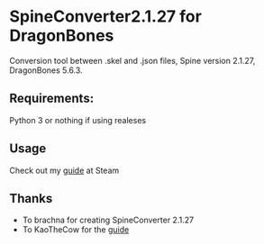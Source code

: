 # SpineConverter2.1.27 for DragonBones
Conversion tool between .skel and .json files, Spine version 2.1.27, DragonBones 5.6.3.

## Requirements:
Python 3 or nothing if using realeses
## Usage
Check out my [guide](https://steamcommunity.com/sharedfiles/filedetails/?id=2200465472) at Steam

## Thanks
- To brachna for creating SpineConverter 2.1.27 
- To KaoTheCow for the [guide](https://steamcommunity.com/sharedfiles/filedetails/?id=2129596601)
